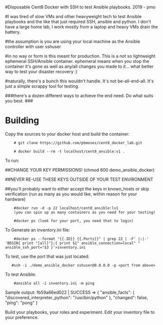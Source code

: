 #Disposable Cent8 Docker with SSH to test Ansible playbooks. 2019 - pmo

#I was tired of slow VMs and other heavyweight tech to test Ansible playbooks and the like that just required SSH, ansible and python. I don't have a large home lab, I work mostly from a laptop and heavy VMs drain the battery. 

#the assumption is you are using your local machine as the Ansible controller with user sshuser 




#in no way or form is this meant for production. This is a not so lightweight ephemeral SSH/Ansible container. ephemeral means when you stop the container it's gone as well as any/all changes you made to it... what better way to test your disaster recovery :)


#naturally, there's a bunch this wouldn't handle. It's not be-all-end-all. It's just a simple scrappy tool for testing. 


###there's a dozen different ways to achieve the end need. Do what suits you best. ###
 

# Building 

Copy the sources to your docker host and build the container:

        # git clone https://github.com/pbmoses/cent8_docker_lab.git
        
        # docker build --rm -t localhost/cent8_ansible:v1 .
        

To run:

##CHANGE YOUR KEY PERMISSIONS! (chmod 600 demo_ansible_docker)


##NEVER RE-USE THESE KEYS OUTSIDE OF YOUR TEST ENVIRONMENT


##you'll probably want to either accept the keys in known_hosts or skip verification
(run as many as you would like, within reason for your hardware)


        #docker run -d -p 22 localhost/cent8_ansible:lv1
        (you can spin up as many containers as you need for your testing)
        
        #docker ps (look for your port, you need that to login)
       

       
To Generate an inventory.ini file:
        
        #docker ps --format "{{.ID}} {{.Ports}}" | grep 22 | -F' |:|-' 'BEGIN{ print "[all]"};{ print $1" ansible_connection=local" " ansible_ssh_port="$3 }'>inventory.ini


To test, use the port that was just located:

       #ssh -i ./demo_ansible_docker sshuser@0.0.0.0 -p <port from above>

To test Ansible:
        
        #ansible all -i inventory.ini -m ping 

Sample output:
       fb59a66ed022 | SUCCESS => {
    "ansible_facts": {
        "discovered_interpreter_python": "/usr/bin/python"
    }, 
    "changed": false, 
    "ping": "pong"
}

Build your playbooks, your roles and experiment. Edit your inventory file to your preference. 
